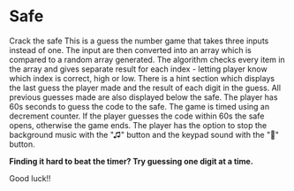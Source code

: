 # Safe
Crack the safe 
This is a guess the number game that takes three inputs instead of one. The input are then converted into an array which is compared to a random array generated. The algorithm checks every item in the array and gives separate result for each index - letting player know which index is correct, high or low. There is a hint section which displays the last guess the player made and the result of each digit in the guess. All previous guesses made are also displayed below the safe. 
The player has 60s seconds to guess the code to the safe. The game is timed using an decrement counter. If the player guesses the code within 60s the safe opens, otherwise the game ends.
The player has the option to stop the background music with the "♫" button and the keypad sound with the "📣" button.

**Finding it hard to beat the timer? Try guessing one digit at a time.**

Good luck!!
